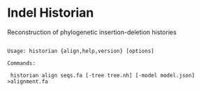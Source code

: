 # Indel Historian
Reconstruction of phylogenetic insertion-deletion histories

<pre><code>
Usage: historian {align,help,version} [options]

Commands:

 historian align seqs.fa [-tree tree.nh] [-model model.json] &gt;alignment.fa

</code></pre>
